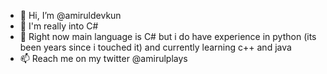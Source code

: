 - 👋 Hi, I’m @amiruldevkun
- 👀 I'm really into C#
- 🌱 Right now main language is C# but i do have experience in python (its been years since i touched it) and currently learning c++ and java
- 📫 Reach me on my twitter @amirulplays

<!---
amiruldevkun/amiruldevkun is a ✨ special ✨ repository because its `README.md` (this file) appears on your GitHub profile.
You can click the Preview link to take a look at your changes.
--->
